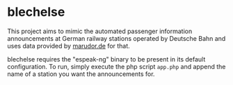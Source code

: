 # blechelse

This project aims to mimic the automated passenger information announcements at German railway stations operated by Deutsche Bahn and uses data provided by [marudor.de](https://marudor.de) for that.  

blechelse requires the "espeak-ng" binary to be present in its default configuration. To run, simply execute the php script `app.php` and append the name of a station you want the announcements for.
